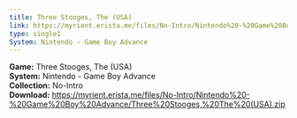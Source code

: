 ```yaml
---
title: Three Stooges, The (USA)
link: https://myrient.erista.me/files/No-Intro/Nintendo%20-%20Game%20Boy%20Advance/Three%20Stooges,%20The%20(USA).zip
type: single1
System: Nintendo - Game Boy Advance
---
```

<b>Game:</b> Three Stooges, The (USA)<br>
<b>System:</b> Nintendo - Game Boy Advance<br>
<b>Collection:</b> No-Intro<br>
<b>Download:</b> https://myrient.erista.me/files/No-Intro/Nintendo%20-%20Game%20Boy%20Advance/Three%20Stooges,%20The%20(USA).zip